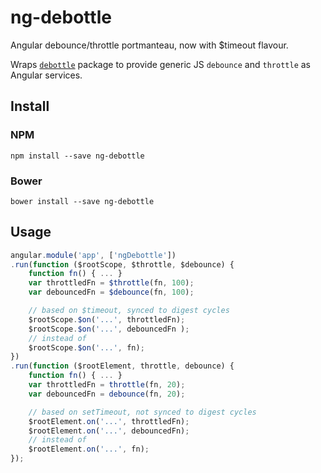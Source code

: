 # ng-debottle

Angular debounce/throttle portmanteau, now with $timeout flavour.

Wraps [`debottle`](https://github.com/ex-machine/debottle) package to provide generic JS `debounce` and `throttle` as Angular services.

## Install

### NPM

    npm install --save ng-debottle

### Bower

    bower install --save ng-debottle

## Usage

```javascript
angular.module('app', ['ngDebottle'])
.run(function ($rootScope, $throttle, $debounce) {
	function fn() { ... }
	var throttledFn = $throttle(fn, 100);
	var debouncedFn = $debounce(fn, 100);

	// based on $timeout, synced to digest cycles 
	$rootScope.$on('...', throttledFn);
	$rootScope.$on('...', debouncedFn );
	// instead of
	$rootScope.$on('...', fn);
})
.run(function ($rootElement, throttle, debounce) {
	function fn() { ... }
	var throttledFn = throttle(fn, 20);
	var debouncedFn = debounce(fn, 20);

	// based on setTimeout, not synced to digest cycles
	$rootElement.on('...', throttledFn);
	$rootElement.on('...', debouncedFn);
	// instead of
	$rootElement.on('...', fn);
});
```
